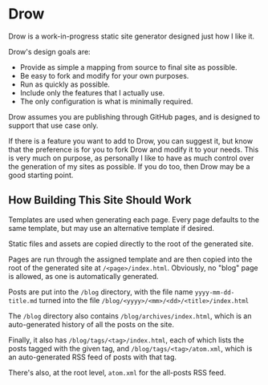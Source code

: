 # Drow

Drow is a work-in-progress static site generator designed just how I like it.

Drow's design goals are:

- Provide as simple a mapping from source to final site as possible.
- Be easy to fork and modify for your own purposes.
- Run as quickly as possible.
- Include only the features that I actually use.
- The only configuration is what is minimally required.

Drow assumes you are publishing through GitHub pages, and is designed to support
that use case only.

If there is a feature you want to add to Drow, you can suggest it, but know that
the preference is for you to fork Drow and modify it to your needs. This is very
much on purpose, as personally I like to have as much control over the generation
of my sites as possible. If you do too, then Drow may be a good starting point.

## How Building This Site Should Work

Templates are used when generating each page. Every page defaults to the same
template, but may use an alternative template if desired.

Static files and assets are copied directly to the root of the generated site.

Pages are run through the assigned template and are then copied into the root
of the generated site at `/<page>/index.html`. Obviously, no "blog" page is
allowed, as one is automatically generated.

Posts are put into the `/blog` directory, with the file name
`yyyy-mm-dd-title.md` turned into the file
`/blog/<yyyy>/<mm>/<dd>/<title>/index.html`

The `/blog` directory also contains `/blog/archives/index.html`, which is an
auto-generated history of all the posts on the site.

Finally, it also has `/blog/tags/<tag>/index.html`, each of which lists the
posts tagged with the given tag, and `/blog/tags/<tag>/atom.xml`, which is an
auto-generated RSS feed of posts with that tag.

There's also, at the root level, `atom.xml` for the all-posts RSS feed.

